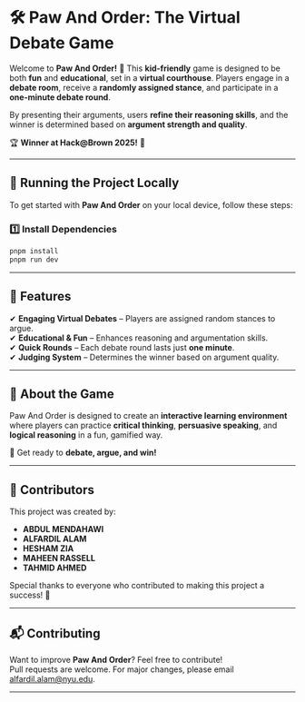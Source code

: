 # 🛠 Paw And Order: The Virtual Debate Game

Welcome to **Paw And Order!** 🎉 This **kid-friendly** game is designed to be both **fun** and **educational**, set in a **virtual courthouse**. Players engage in a **debate room**, receive a **randomly assigned stance**, and participate in a **one-minute debate round**.

By presenting their arguments, users **refine their reasoning skills**, and the winner is determined based on **argument strength and quality**.

🏆 **Winner at Hack@Brown 2025!** 🎉

---

## 🚀 Running the Project Locally

To get started with **Paw And Order** on your local device, follow these steps:

### 1️⃣ Install Dependencies

```sh
pnpm install
pnpm run dev
```

---

## 📌 Features

✔ **Engaging Virtual Debates** – Players are assigned random stances to argue.  
✔ **Educational & Fun** – Enhances reasoning and argumentation skills.  
✔ **Quick Rounds** – Each debate round lasts just **one minute**.  
✔ **Judging System** – Determines the winner based on argument quality.

---

## 🎯 About the Game

Paw And Order is designed to create an **interactive learning environment** where players can practice **critical thinking**, **persuasive speaking**, and **logical reasoning** in a fun, gamified way.

🚀 Get ready to **debate, argue, and win!**

---

## 👥 Contributors

This project was created by:

- **ABDUL MENDAHAWI**
- **ALFARDIL ALAM**
- **HESHAM ZIA**
- **MAHEEN RASSELL**
- **TAHMID AHMED**

Special thanks to everyone who contributed to making this project a success! 🎉

---

## 📬 Contributing

Want to improve **Paw And Order**? Feel free to contribute!  
Pull requests are welcome. For major changes, please email [alfardil.alam@nyu.edu](mailto:alfardil.alam@nyu.edu).

---
